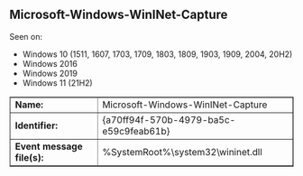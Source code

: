 ## Microsoft-Windows-WinINet-Capture

Seen on:
* Windows 10 (1511, 1607, 1703, 1709, 1803, 1809, 1903, 1909, 2004, 20H2)
* Windows 2016
* Windows 2019
* Windows 11 (21H2)

<table border="1" class="docutils">
  <tbody>
    <tr>
      <td><b>Name:</b></td>
      <td>Microsoft-Windows-WinINet-Capture</td>
    </tr>
    <tr>
      <td><b>Identifier:</b></td>
      <td>{a70ff94f-570b-4979-ba5c-e59c9feab61b}</td>
    </tr>
    <tr>
      <td><b>Event message file(s):</b></td>
      <td>%SystemRoot%\system32\wininet.dll</td>
    </tr>
  </tbody>
</table>

&nbsp;


